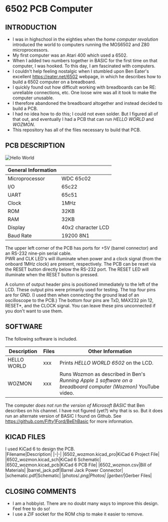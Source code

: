 # 6502 PCB Computer

## INTRODUCTION
- I was in highschool in the eighties when the *home computer revolution* introduced the world to computers running the MOS6502 and Z80 microprocessors.
- My first computer was an Atari 400 which used a 6502.
- When I added two numbers together in BASIC for the first time on that computer, I was hooked.   To this day, I am fascinated with computers.
- I couldn't help feeling nostalgic when I stumbled upon Ben Eater's excellent https://eater.net/6502 webpage, in which he describes how to build a 6502 computer on a breadboard.
- I quickly found out how difficult working with breadboards can be RE: unreliable connections, etc.  One loose wire was all it took to make the computer unusable.
- I therefore abandoned the breadboard altogether and instead decided to build a PCB.
- I had no idea how to do this; I could not even solder.  But I figured all of that out, and eventually I had a PCB that can run *HELLO WORLD* and *WOZMON*.
- This repository has all of the files necessary to build that PCB.

## PCB DESCRIPTION

![Hello World](photos/hello_world.png)

|General Information||
|-|-|
|Microprocessor|WDC 65c02|
|I/O|65c22|
|UART|65c51|
|Clock|1MHz|
|ROM|32KB|
|RAM|32KB|
|Display|40x2 character LCD|
|Baud Rate|19200 8N1|

The upper left corner of the PCB has ports for +5V (barrel connector) and an RS-232 nine-pin serial cable.  
PWR and CLK LED's will illuminate when power and a clock signal (from the onboard 1MHz clock) are present, respectively.
The PCB can be reset via the RESET button directly below the RS-232 port.  The RESET LED will illuminate when the RESET button is pressed.

A column of output header pins is positioned immediately to the left of the LCD.  These output pins were primarily used for testing.  The top four pins are for GND.  (I used then when connecting the ground lead of an oscilloscope to the PCB.)  The bottom four pins are TxD, MAX232 pin 12, RESET*, and the CLOCK signal.  You can leave these pins unconnected if you don't want to use them.

## SOFTWARE 

The following software is included.

|Description|Files|Other Information|
|-|-|-|
|HELLO WORLD|xxx|Prints *HELLO WORLD 6502* on the LCD.|
|WOZMON|xxx|Runs Wozmon as described in Ben's *Running Apple 1 software on a breadboard computer (Wozmon)* YouTube video.|

The computer *does not  run the version of Microsoft BASIC* that Ben describes on his channel.  I have not figured (yet?) why that is so.  But it does run an alternate version of BASIC I found on Github.  See https://github.com/Fifty1Ford/BeEhBasic for more information.

## KICAD FILES

I used KiCad 6 to design the PCB.  
|Filename|Description|
|-|-|
|6502_wozmon.kicad_pro|KiCad 6 Project File|
|6502_wozmon.kicad_sch|KiCad 6 Schematic|
|6502_wozmon.kicad_pcb|KiCad 6 PCB File|
|6502_wozmon.csv|Bill of Materials|
|barrel_jack.pdf|Barrel Jack Power Connector|
|schematic.pdf|Schematic|
|photos/*.png|Photos|
|gerber/*|Gerber Files|

## CLOSING COMMENTS
- I am a hobbyist.  There are no doubt many ways to improve this design.  Feel free to do so! 
- I use a ZIF socket for the ROM chip to make it easier to remove.  
